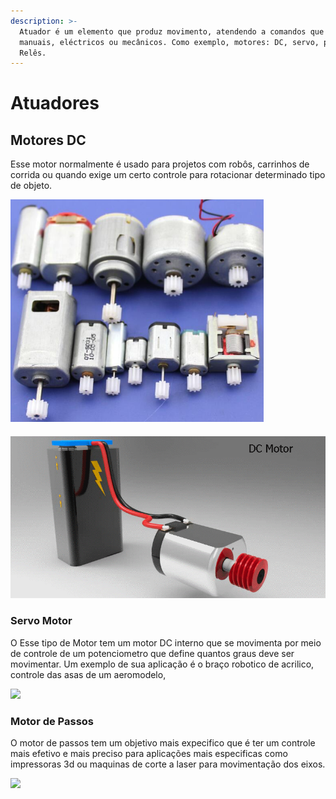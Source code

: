 ```yaml
---
description: >-
  Atuador é um elemento que produz movimento, atendendo a comandos que podem ser
  manuais, eléctricos ou mecânicos. Como exemplo, motores: DC, servo, passos e
  Relês.
---
```


# Atuadores

## Motores DC

Esse motor normalmente é usado para projetos com robôs, carrinhos de corrida ou quando exige um certo controle para rotacionar determinado tipo de objeto.

![](../../.gitbook/assets/screenshot_2019-07-22-tipos-de-motores-dc-pesquisa-google-1.png)

#### 

![](../../.gitbook/assets/large.gif)

### Servo Motor

O Esse tipo de Motor tem um motor DC interno que se movimenta por meio de controle de um potenciometro que define quantos graus deve ser movimentar. Um exemplo de sua aplicação é o braço robotico de acrilico, controle das asas de um aeromodelo, 

![](../../.gitbook/assets/2565-using-the-bbc-micro-bit-to-control-servo-main-870.gif)

### Motor de Passos

O motor de passos tem um objetivo mais expecifico que é ter um controle mais efetivo e mais preciso para aplicações mais especificas como impressoras 3d ou maquinas de corte a laser para movimentação dos eixos.

![](../../.gitbook/assets/adafruit-automotive-gauge-stepper-motor-from-tronixlabs-australia.gif)



